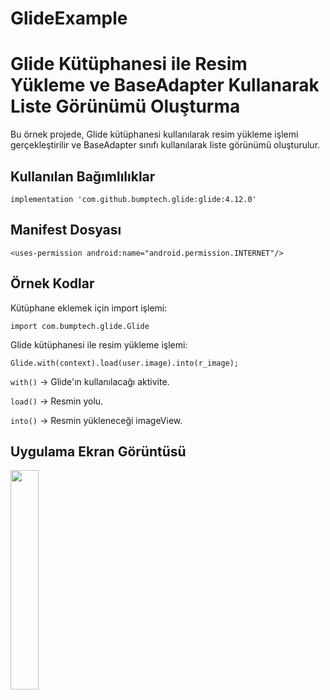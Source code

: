 # GlideExample

<h1>Glide Kütüphanesi ile Resim Yükleme ve BaseAdapter Kullanarak Liste Görünümü Oluşturma</h1>
<p>Bu örnek projede, Glide kütüphanesi kullanılarak resim yükleme işlemi gerçekleştirilir ve BaseAdapter sınıfı kullanılarak liste görünümü oluşturulur.</p>

<h2>Kullanılan Bağımlılıklar</h2>
<pre><code>implementation 'com.github.bumptech.glide:glide:4.12.0'</code></pre>

<h2>Manifest Dosyası</h2>
<pre><code>&lt;uses-permission android:name="android.permission.INTERNET"/&gt;</code></pre>

<h2>Örnek Kodlar</h2>
<p>Kütüphane eklemek için import işlemi:</p>
<pre><code>import com.bumptech.glide.Glide</code></pre>

<p>Glide kütüphanesi ile resim yükleme işlemi:</p>
<pre><code>Glide.with(context).load(user.image).into(r_image);</code></pre>
<p><code>with()</code> -> Glide'ın kullanılacağı aktivite.</p>
<p><code>load()</code> -> Resmin yolu.</p>
<p><code>into()</code> -> Resmin yükleneceği imageView.</p>

<h2>Uygulama Ekran Görüntüsü</h2>
<p float="left">
  <img src="https://user-images.githubusercontent.com/100219838/232799683-db1d43e0-b05a-474b-a1d4-e2db08b56a19.png" width="30%" />
</p>

